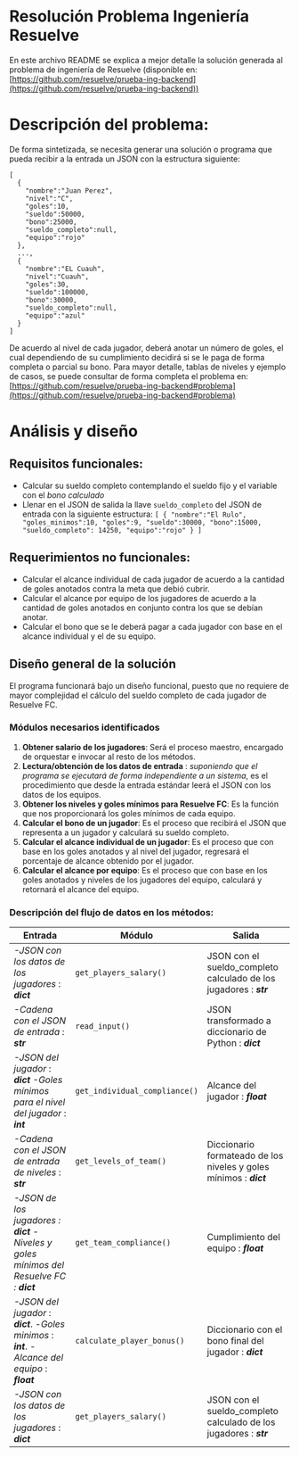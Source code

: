 # Resolución Problema Ingeniería Resuelve

En este archivo README se explica a mejor detalle la solución generada al problema de ingeniería de Resuelve (disponible en: [https://github.com/resuelve/prueba-ing-backend](https://github.com/resuelve/prueba-ing-backend))

# Descripción del problema:
De forma sintetizada, se necesita generar una solución o programa que pueda recibir a la entrada un JSON con la estructura siguiente:

    [
	  {
	    "nombre":"Juan Perez",
	    "nivel":"C",
        "goles":10,
        "sueldo":50000,
        "bono":25000,
        "sueldo_completo":null,
        "equipo":"rojo"
	  },
	  ...,
	  {
	    "nombre":"EL Cuauh",
	    "nivel":"Cuauh",
        "goles":30,
        "sueldo":100000,
        "bono":30000,
        "sueldo_completo":null,
        "equipo":"azul"
	  }
	]
    
De acuerdo al nivel de cada jugador, deberá anotar un número de goles, el cual dependiendo de su cumplimiento decidirá si se le paga de forma completa o parcial su bono.
Para mayor detalle, tablas de niveles y ejemplo de casos, se puede consultar de forma completa el problema en:
[https://github.com/resuelve/prueba-ing-backend#problema](https://github.com/resuelve/prueba-ing-backend#problema)


# Análisis y diseño

## Requisitos funcionales:
- Calcular su sueldo completo contemplando el sueldo fijo y el variable con el *bono calculado*
- Llenar en el JSON de salida la llave ``sueldo_completo`` del JSON de entrada con la siguiente estructura:
	 `[
	    {
	      "nombre":"El Rulo",
	      "goles_minimos":10,
	      "goles":9,
	      "sueldo":30000,
	      "bono":15000,
	      "sueldo_completo": 14250,
	      "equipo":"rojo"
	    }
	]`

## Requerimientos no funcionales:
- Calcular el alcance individual de cada jugador de acuerdo a la cantidad de goles anotados contra la meta que debió cubrir.
- Calcular el alcance por equipo de los jugadores de acuerdo a la cantidad de goles anotados en conjunto contra los que se debían anotar.
- Calcular el bono que se le deberá pagar a cada jugador con base en el alcance individual y el de su equipo.

## Diseño general de la solución

El programa funcionará bajo un diseño funcional, puesto que no requiere de mayor complejidad el cálculo del sueldo completo de cada jugador de Resuelve FC.

### Módulos necesarios identificados

 1. **Obtener salario de los jugadores**: Será el proceso maestro, encargado de orquestar e invocar al resto de los métodos.
 2. **Lectura/obtención de los datos de entrada** : *suponiendo que el programa se ejecutará de forma independiente a un sistema*, es el procedimiento que desde la entrada estándar leerá el JSON con los datos de los equipos.
 3. **Obtener los niveles y goles mínimos para Resuelve FC**: Es la función que nos proporcionará los goles mínimos de cada equipo.
 4. **Calcular el bono de un jugador**: Es el proceso que recibirá el JSON que representa a un jugador y calculará su sueldo completo.
 5. **Calcular el alcance individual de un jugador**: Es el proceso que con base en los goles anotados y al nivel del jugador, regresará el porcentaje de alcance obtenido por el jugador.
 6. **Calcular el alcance por equipo**: Es el proceso que con base en los goles anotados y niveles de los jugadores del equipo, calculará y retornará el alcance del equipo.


### Descripción del flujo de datos en los métodos:


|Entrada                 |Módulo                          |Salida|
|----------------|-------------------------------|-----------------------------|
|*-JSON con los datos de los jugadores* : ***dict*** | `get_players_salary()` | JSON con el sueldo_completo calculado de los jugadores : ***str*** |
|*-Cadena con el JSON de entrada* : ***str*** | `read_input()` | JSON transformado a diccionario de Python : ***dict*** |
|*-JSON del jugador* : ***dict*** *-Goles mínimos para el nivel del jugador* : ***int***| `get_individual_compliance()` |Alcance del jugador : ***float*** |
|*-Cadena con el JSON de entrada de niveles* : ***str***| `get_levels_of_team()` | Diccionario formateado de los niveles y goles mínimos : ***dict*** | 
|*-JSON de los jugadores : **dict** -Niveles y goles mínimos del Resuelve FC :* ***dict***| `get_team_compliance()` | Cumplimiento del equipo : ***float*** |
| *-JSON del jugador* : ***dict***. -*Goles minimos* : ***int***. *-Alcance del equipo* : ***float*** | `calculate_player_bonus()` | Diccionario con el bono final del jugador : ***dict*** | 
|*-JSON con los datos de los jugadores* : ***dict***| `get_players_salary()` | JSON con el sueldo_completo calculado de los jugadores : ***str***|
